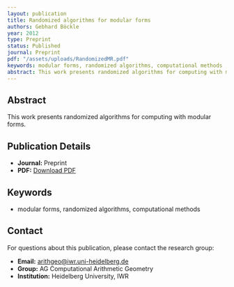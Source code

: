 ```yaml
---
layout: publication
title: Randomized algorithms for modular forms
authors: Gebhard Böckle
year: 2012
type: Preprint
status: Published
journal: Preprint
pdf: "/assets/uploads/RandomizedMR.pdf"
keywords: modular forms, randomized algorithms, computational methods
abstract: This work presents randomized algorithms for computing with modular forms.
---
```

## Abstract

This work presents randomized algorithms for computing with modular forms.

## Publication Details

- **Journal:** Preprint
- **PDF:** [Download PDF](/assets/uploads/RandomizedMR.pdf)

## Keywords

- modular forms, randomized algorithms, computational methods


## Contact

For questions about this publication, please contact the research group:
- **Email:** arithgeo@iwr.uni-heidelberg.de
- **Group:** AG Computational Arithmetic Geometry
- **Institution:** Heidelberg University, IWR